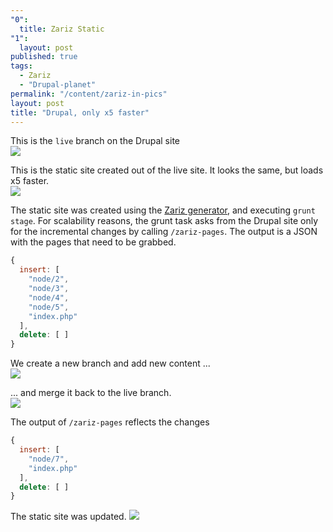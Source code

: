 ```yaml
---
"0": 
  title: Zariz Static
"1": 
  layout: post
published: true
tags: 
  - Zariz
  - "Drupal-planet"
permalink: "/content/zariz-in-pics"
layout: post
title: "Drupal, only x5 faster"
---
```


This is the ``live`` branch on the Drupal site  
![]({{BASE_PATH}}/assets/images/posts/zariz-static/1.jpg)

This is the static site created out of the live site. It looks the same, but loads x5 faster.  
![]({{BASE_PATH}}/assets/images/posts/zariz-static/2.jpg)

<!-- more -->

The static site was created using the [Zariz generator](https://npmjs.org/package/generator-zariz), and executing ``grunt stage``.
For scalability reasons, the grunt task asks from the Drupal site only for the incremental changes by calling ``/zariz-pages``. The output is a JSON with the pages that need to be grabbed.

```javascript
{
  insert: [
    "node/2",
    "node/3",
    "node/4",
    "node/5",
    "index.php"
  ],
  delete: [ ]
}
```

We create a new branch and add new content ...  
![]({{BASE_PATH}}/assets/images/posts/zariz-static/3.jpg)

... and merge it back to the live branch.  
![]({{BASE_PATH}}/assets/images/posts/zariz-static/4.jpg)

The output of ``/zariz-pages`` reflects the changes

```javascript
{
  insert: [
    "node/7",
    "index.php"
  ],
  delete: [ ]
}
```

The static site was updated.
![]({{BASE_PATH}}/assets/images/posts/zariz-static/4.jpg)